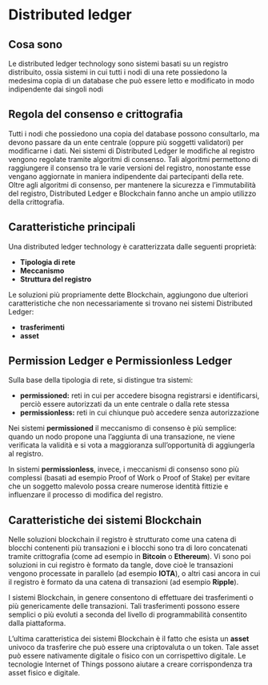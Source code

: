 # Distributed ledger

## Cosa sono

Le distributed ledger technology sono sistemi basati su un registro distribuito, ossia sistemi in cui tutti i nodi di una rete possiedono la medesima copia di un database che può essere letto e modificato in modo indipendente dai singoli nodi 

## Regola del consenso e crittografia 

Tutti i nodi che possiedono una copia del database possono consultarlo, ma devono passare da un ente centrale (oppure più soggetti validatori) per modificarne i dati. Nei sistemi di Distributed Ledger le modifiche al registro vengono regolate tramite algoritmi di consenso. Tali algoritmi permettono di raggiungere il consenso tra le varie versioni del registro, nonostante esse vengano aggiornate in maniera indipendente dai partecipanti della rete. Oltre agli algoritmi di consenso, per mantenere la sicurezza e l’immutabilità del registro, Distributed Ledger e Blockchain fanno anche un ampio utilizzo della crittografia.

## Caratteristiche principali

Una distributed ledger technology è caratterizzata dalle seguenti proprietà:

* **Tipologia di rete**
* **Meccanismo**
* **Struttura del registro**

Le soluzioni più propriamente dette Blockchain, aggiungono due ulteriori caratteristiche che non necessariamente si trovano nei sistemi Distributed Ledger:

* **trasferimenti**
* **asset**

## Permission Ledger e Permissionless Ledger

Sulla base della tipologia di rete, si distingue tra sistemi:

* **permissioned:** reti in cui per accedere bisogna registrarsi e identificarsi, perciò essere autorizzati da un ente centrale o dalla rete stessa
* **permissionless:** reti in cui chiunque può accedere senza autorizzazione

Nei sistemi **permissioned** il meccanismo di consenso è più semplice: quando un nodo propone una l’aggiunta di una transazione, ne viene verificata la validità e si vota a maggioranza sull’opportunità di aggiungerla al registro.

In sistemi **permissionless**, invece, i meccanismi di consenso sono più complessi (basati ad esempio Proof of Work o Proof of Stake) per evitare che un soggetto malevolo possa creare numerose identità fittizie e influenzare il processo di modifica del registro.

## Caratteristiche dei sistemi Blockchain

Nelle soluzioni blockchain il registro è strutturato come una catena di blocchi contenenti più transazioni e i blocchi sono tra di loro concatenati tramite crittografia (come ad esempio in **Bitcoin** o **Ethereum**). Vi sono poi soluzioni in cui registro è formato da tangle, dove cioè le transazioni vengono processate in parallelo (ad esempio **IOTA**), o altri casi ancora in cui il registro è formato da una catena di transazioni (ad esempio **Ripple**).

I sistemi Blockchain, in genere consentono di effettuare dei trasferimenti o più genericamente delle transazioni. Tali trasferimenti possono essere semplici o più evoluti a seconda del livello di programmabilità consentito dalla piattaforma.

L’ultima caratteristica dei sistemi Blockchain è il fatto che esista un **asset** univoco da trasferire che può essere una criptovaluta o un token. Tale asset può essere nativamente digitale o fisico con un corrispettivo digitale. Le tecnologie Internet of Things possono aiutare a creare corrispondenza tra asset fisico e digitale.